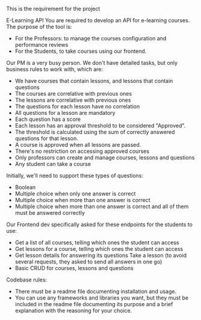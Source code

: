 This is the requirement for the project

E-Learning API
You are required to develop an API for e-learning courses. The purpose of the tool is:
- For the Professors: to manage the courses configuration and performance reviews
- For the Students, to take courses using our frontend.

Our PM is a very busy person. We don't have detailed tasks, but only business rules to work with, which are:

- We have courses that contain lessons, and lessons that contain questions
- The courses are correlative with previous ones
- The lessons are correlative with previous ones
- The questions for each lesson have no correlation
- All questions for a lesson are mandatory
- Each question has a score
- Each lesson has an approval threshold to be considered "Approved".
- The threshold is calculated using the sum of correctly answered questions for that lesson.
- A course is approved when all lessons are passed.
- There's no restriction on accessing approved courses
- Only professors can create and manage courses, lessons and questions
- Any student can take a course

Initially, we'll need to support these types of questions:
- Boolean
- Multiple choice when only one answer is correct
- Multiple choice when more than one answer is correct
- Multiple choice when more than one answer is correct and all of them must be answered correctly

Our Frontend dev specifically asked for these endpoints for the students to use:
- Get a list of all courses, telling which ones the student can access
- Get lessons for a course, telling which ones the student can access
- Get lesson details for answering its questions Take a lesson (to avoid several requests, they asked to send all answers in one go)
- Basic CRUD for courses, lessons and questions

Codebase rules:
- There must be a readme file documenting installation and usage.
- You can use any frameworks and libraries you want, but they must be included in the readme file documenting its purpose and a brief explanation with the reasoning for your choice.